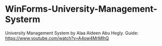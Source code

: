 # WinForms-University-Management-Systerm
University Management System by Alaa Aldeen Abu Hegly.
Guide:
https://www.youtube.com/watch?v=A4ow4MrMlhQ
